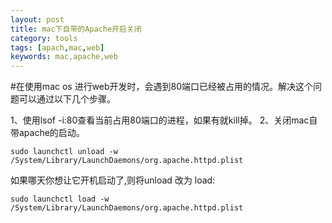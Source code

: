 ```yaml
---
layout: post
title: mac下自带的Apache开启关闭
category: tools
tags: [apach,mac,web]
keywords: mac,apache,web
---
```

#在使用mac os 进行web开发时，会遇到80端口已经被占用的情况。解决这个问题可以通过以下几个步骤。

1、使用lsof -i:80查看当前占用80端口的进程，如果有就kill掉。
2、关闭mac自带apache的启动。



```
sudo launchctl unload -w /System/Library/LaunchDaemons/org.apache.httpd.plist
```


如果哪天你想让它开机启动了,则将unload 改为 load:


```
sudo launchctl load -w /System/Library/LaunchDaemons/org.apache.httpd.plist
```